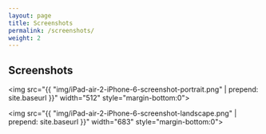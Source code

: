 ```yaml
---
layout: page
title: Screenshots
permalink: /screenshots/
weight: 2
---
```


Screenshots
------

<img src="{{ "img/iPad-air-2-iPhone-6-screenshot-portrait.png" | prepend: site.baseurl }}" width="512" style="margin-bottom:0">

<img src="{{ "img/iPad-air-2-iPhone-6-screenshot-landscape.png" | prepend: site.baseurl }}" width="683" style="margin-bottom:0">